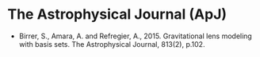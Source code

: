 # The Astrophysical Journal (ApJ)

* Birrer, S., Amara, A. and Refregier, A., 2015. Gravitational lens modeling with basis sets. The Astrophysical Journal, 813(2), p.102.
